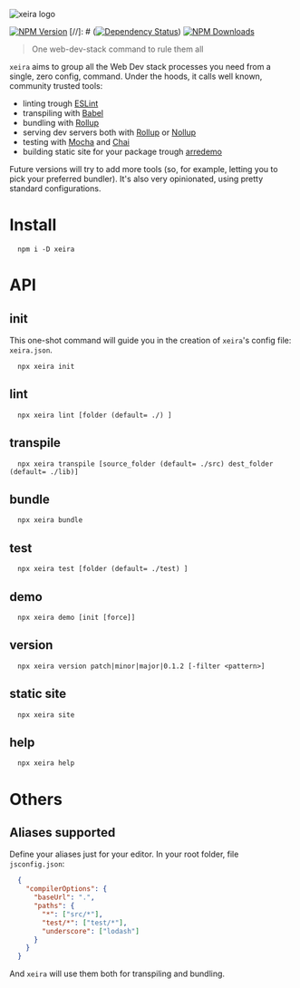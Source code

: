 ![xeira logo](https://xeira.afialapis.com/logo.png)

[![NPM Version](https://badge.fury.io/js/xeira.svg)](https://www.npmjs.com/package/xeira)
[//]: # ([![Dependency Status](https://david-dm.org/afialapis/xeira.svg)](https://david-dm.org/afialapis/xeira))
[![NPM Downloads](https://img.shields.io/npm/dm/xeira.svg?style=flat)](https://www.npmjs.com/package/xeira)

> One web-dev-stack command to rule them all

`xeira` aims to group all the Web Dev stack processes you need from a single, zero config, command.
Under the hoods, it calls well known, community trusted tools:

- linting trough [ESLint](https://github.com/eslint/eslint)
- transpiling with [Babel](https://github.com/babel/babel)
- bundling with [Rollup](https://github.com/rollup/rollup)
- serving dev servers both with [Rollup](https://github.com/rollup/rollup) or [Nollup](https://github.com/PepsRyuu/nollup)
- testing with [Mocha](https://github.com/mochajs/mocha) and [Chai](https://github.com/chaijs/chai)
- building static site for your package trough [arredemo](https://github.com/afialapis/arredemo)

Future versions will try to add more tools (so, for example, letting you to pick your
preferred bundler). It's also very opinionated, using pretty standard configurations.


# Install

```
  npm i -D xeira
```

# API


## init

This one-shot command will guide you in the creation of `xeira`'s 
config file: `xeira.json`.

```
  npx xeira init
```


## lint

```
  npx xeira lint [folder (default= ./) ]
```


## transpile

```
  npx xeira transpile [source_folder (default= ./src) dest_folder (default= ./lib)]
```


## bundle

```
  npx xeira bundle
```


## test

```
  npx xeira test [folder (default= ./test) ]
```


## demo

```
  npx xeira demo [init [force]]
```


## version

```
  npx xeira version patch|minor|major|0.1.2 [-filter <pattern>]
```


## static site

```
  npx xeira site
```


## help

```
  npx xeira help
```


# Others

## Aliases supported

Define your aliases just for your editor. In your root folder, file `jsconfig.json`:

```json
  {
    "compilerOptions": {
      "baseUrl": ".",
      "paths": {
        "*": ["src/*"],
        "test/*": ["test/*"],
        "underscore": ["lodash"]
      }
    }
  }
```
And `xeira` will use them both for transpiling and bundling.

